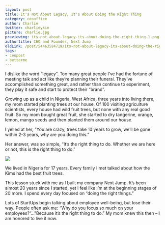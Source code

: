 ```yaml
---
layout: post
title: It's Not About Legacy, It's About Doing the Right Thing
category: ceooffice
author: Charlie
twitter: charlieykim
picture: charlie.jpg
previewimg: its-not-about-legacy-its-about-doing-the-right-thing-1.png
authortitle: CEO and Founder, Next Jump
oldLink: /post/54463584719/its-not-about-legacy-its-about-doing-the-right-thing
tags:
- ceopost
- betterme
---
```


I dislike the word “legacy”. Too many great people I’ve had the fortune of meeting talk and act like they’re planning their funeral. They’ve accomplished something great, and rather than continue to experiment, they play it safe and start to protect their “brand”.

Growing up as a child in Nigeria, West Africa, three years into living there, my mom started planting trees at our house. Of 100 visiting agriculture scientists, every house had wild fruit trees, but none with any real good fruit. So my mom bought great fruit, she started to dry tangerine, orange, lemon, mango seeds and then planted them around our house.

I yelled at her, “You are crazy, trees take 10 years to grow, we’ll be gone within 2-3 years, why are you doing this.”

Her answer, was so simple, “It’s the right thing to do. Whether we are here or not, this is the right thing to do.”


![](/images/its-not-about-legacy-its-about-doing-the-right-thing-1.png)


We lived in Nigeria for 17 years. Every family I met talked about how the Kims had the best fruit trees.

This lesson stuck with me as I built my company Next Jump. It’s been almost 20 years since I started, yet I feel like I’m at the beginning stages of 20 more. I spend every day focused on “doing the right things.”

Lots of StartUps begin talking about employee well-being, but lose their way. People often ask me: “Why do you focus so much on your employees?”…”Because it’s the right thing to do.”
My mom knew this then – I am honored to live it now.
